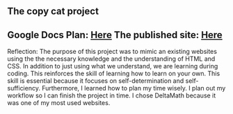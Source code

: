 **The copy cat project**
---
Google Docs Plan: [Here](https://docs.google.com/document/d/1nyETsTvTS9WD0MZcPP7j7XdR-tCfj1y0DtX7OyLm4os/)
The published site: [Here](https://ivanx8635.github.io/the-copy-cat-project/)
---

Reflection: The purpose of this project was to mimic an existing websites using the the necessary knowledge and the understanding of HTML and CSS. In addition to just using what we understand, we are learning during coding. This reinforces the skill of learning how to learn on your own. This skill is essential because it focuses on self-determination and self-sufficiency.
Furthermore, I learned how to plan my time wisely. I plan out my workflow so I can finish the project in time. I chose DeltaMath because it was one of my most used websites.